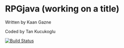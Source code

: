 # RPGjava (working on a title)

Written by Kaan Gazne

Coded by Tan Kucukoglu

[![Build Status](https://travis-ci.org/tankucukoglu/RPGjava.svg?branch=master)](https://travis-ci.org/tankucukoglu/RPGjava)
